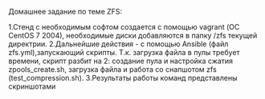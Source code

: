 Домашнее задание по теме ZFS:

1.Стенд с необходимым софтом создается с помощью vagrant (ОС CentOS 7 2004), необходимые диски добавляются в папку /zfs текущей директрии.
2.Дальнейшие действия - с помощью Ansible (файл zfs.yml),запускающий скрипты. Т.к. загрузка файла в пулы требует времени, скрипт разбит на 2: создание пула и настройка сжатия zpools_create.sh, загрузка файла и работа со снапшотом zfs (test_compression.sh).
3.Результаты работы команд представлены скриншотами
